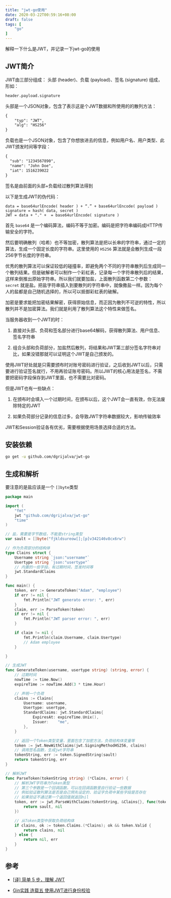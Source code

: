 ```yaml
---
title: "jwt-go使用"
date: 2020-03-22T00:59:16+08:00
draft: false
tags: [
    "go"
]
---
```


解释一下什么是JWT，并记录一下jwt-go的使用<!--more-->

## JWT简介

JWT由三部分组成： 头部 (header)、负载 (payload)、签名 (signature) 组成，形如：

```txt
header.payload.signature
```

头部是一个JSON对象，包含了表示这是个JWT数据和所使用的的散列方法：

```txt
{
    "typ": "JWT",
    "alg": "HS256"
}
```

负载也是一个JSON对象，包含了你想放进去的信息，例如用户名、用户类型、此JWT颁发时间等字段：

```txt
{
  "sub": "1234567890",
  "name": "John Doe",
  "iat": 1516239022
}
```

签名是由前面的头部+负载经过散列算法得到

以下是生成JWT的伪代码：

```code
data = base64urlEncode( header ) + “.” + base64urlEncode( payload )
signature = hash( data, secret )
JWT = data + "." +  = base64urlEncode( signature )
```

首先 `base64` 是一个编码算法，编码不等于加密。编码是把字符串编码成HTTP传输安全的字符。

然后要明确散列（哈希）也不等加密，散列算法是把以长串的字符串，通过一定的算法，生成一个固定长度的字符串。这里使用的 `HS256` 算法就是会散列生成一段256字节长度的字符串。

优秀的散列算法可以保证较低的碰撞率，即避免两个不同的字符串散列后生成同一个散列结果。但是破解者可以制作一个彩虹表，记录每一个字符串散列后的结果，这样来倒推出原始字符串。所以我们就要加盐，上面散列函数第二个参数： `secret` 就是盐。把盐字符串插入到要散列的字符串中，就像撒盐一样。因为每个人的盐都是自己随机选择的，所以可以抵御彩虹表的破解。

加密是要求能把加密结果解密，获得原始信息，而正因为散列不可逆的特性，所以散列并不是加密算法。我们就是利用了散列算法这个特性来做签名。

当服务器收到一个JWT的时：

1. 直接对头部、负荷和签名部分进行base64解码，获得散列算法、用户信息、签名字符串

2. 组合头部和负荷部分，加盐然后散列，将结果和JWT第三部分签名字符串对比，如果没错那就可以证明这个JWT是自己颁发的。

使用JWT好处就是只需要颁布时对账号密码进行验证，之后收到JWT以后，只需要进行验证签名就行，不用再验证账号密码。所以JWT的核心用法是签名，不需要把密码字段保存到JWT里面，也不需要比对密码。

但是JWT也有一些缺点：

1. 在颁布时会填入一个过期时间，在颁布以后，这个JWT会一直有效，你无法废除特定的JWT

2. 如果负荷部分记录的信息过多，会导致JWT字符串数据较大，影响传输效率

JWT和Session验证各有优劣，需要根据使用场景选择合适的方法。

## 安装依赖

```sh
go get -u github.com/dgrijalva/jwt-go
```

## 生成和解析

要注意的是盐应该是一个 `[]byte`类型

```go
package main

import (
    "fmt"
    jwt "github.com/dgrijalva/jwt-go"
    "time"
)

// 盐，需要是字节数组，不能是string类型
var sault = []byte("fjkldsureow[];[p]v342146v8cx6rw")

// 作为负荷部分的结构体
type Clains struct {
    Username string `json:"username"`
    Usertype string `json:"usertype"`
    // 内置的一些字段，有过期时间，签发时间等
    jwt.StandardClaims
}

func main() {
    token, err := GenerateToken("Adam", "employee")
    if err != nil {
        fmt.Println("JWT generato error: ", err)
    }
    claim, err := ParseToken(token)
    if err != nil {
        fmt.Println("JWT parser error: ", err)
    }

    if claim != nil {
        fmt.Println(claim.Username, claim.Usertype)
        // Adam employee
    }

}

// 生成JWT
func GenerateToken(username, usertype string) (string, error) {
    // 过期时间
    nowTime := time.Now()
    expireTime := nowTime.Add(3 * time.Hour)

    // 声明一个负荷
    clains := Clains{
        Username: username,
        Usertype: usertype,
        StandardClaims: jwt.StandardClaims{
            ExpiresAt: expireTime.Unix(),
            Issuer:    "me",
        },
    }

    // 返回一个Token类型变量，里面包含了加密方法，负荷结构体变量等
    token := jwt.NewWithClaims(jwt.SigningMethodHS256, clains)
    // 调用签名函数，生成jwt字符串
    tokenString, err := token.SignedString(sault)
    return tokenString, err
}

// 解析JWT
func ParseToken(tokenString string) (*Clains, error) {
    // 解析JWT字符串为Token类型
    // 第三个参数是一个回调函数，可以在回调函数里自行验证一些数据
    // 例如验证散列算法是否是自己预先设定的、验证字负荷中某些字段是否存在
    // 如果验证不通过第一个返回值就返回nil
    token, err := jwt.ParseWithClaims(tokenString, &Clains{}, func(token *jwt.Token) (interface{}, error) {
        return sault, nil
    })

    // 从Token类型中获取负荷结构体
    if clains, ok := token.Claims.(*Clains); ok && token.Valid {
        return clains, nil
    } else {
        return nil, err
    }
}
```

## 参考

- [[译] 简单 5 步，理解 JWT](https://juejin.im/entry/5bb211b7e51d450e5c478e0b)

- [Gin实践 连载五 使用JWT进行身份校验](https://segmentfault.com/a/1190000013297828)